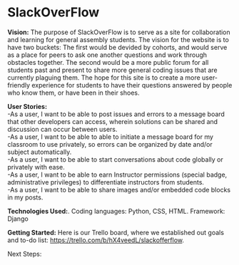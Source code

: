 # SlackOverFlow

**Vision:**
The purpose of SlackOverFlow is to serve as a site for collaboration and learning for general assembly students. The vision for the website is to have two buckets: The first would be devided by cohorts, and would serve as a place for peers to ask one another questions and work through obstacles together. The second would be a more public forum for all students past and present to share more general coding issues that are currently plaguing them. The hope for this site is to create a more user-friendly experience for students to have their questions answered by people who know them, or have been in their shoes.

**User Stories:**  
-As a user, I want to be able to post issues and errors to a message board that other developers can access, wherein solutions can be shared and discussion can occur between users.  
-As a user, I want to be able to able to initiate a message board for my classroom to use privately, so errors can be organized by date and/or subject automatically.  
-As a user, I want to be able to start conversations about code globally or privately with ease.  
-As a user, I want to be able to earn Instructor permissions (special badge, administrative privileges) to differentiate instructors from students.  
-As a user, I want to be able to share images and/or embedded code blocks in my posts.  


**Technologies Used:**. 
Coding languages: Python, CSS, HTML. 
Framework: Django

**Getting Started:**
Here is our Trello board, where we established out goals and to-do list: https://trello.com/b/hX4veedL/slackofferflow. 


Next Steps: 

